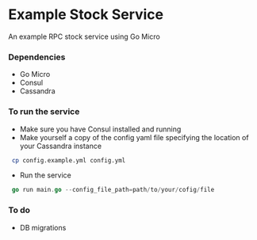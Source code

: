 # Example Stock Service        
An example RPC stock service using Go Micro

### Dependencies
- Go Micro
- Consul                       
- Cassandra                    

### To run the service
- Make sure you have Consul installed and running
- Make yourself a copy of the config yaml file specifying the location of your Cassandra instance
``` bash
 cp config.example.yml config.yml
```
- Run the service              
``` Go
 go run main.go --config_file_path=path/to/your/cofig/file
```
### To do
- DB migrations
